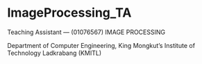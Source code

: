 # ImageProcessing_TA
Teaching Assistant — (01076567) IMAGE PROCESSING 

Department of Computer Engineering, King Mongkut’s Institute of Technology Ladkrabang (KMITL)
